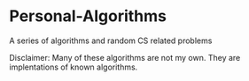 # Personal-Algorithms
A series of algorithms and random CS related problems

Disclaimer: Many of these algorithms are not my own. They are implentations of known algorithms. 
